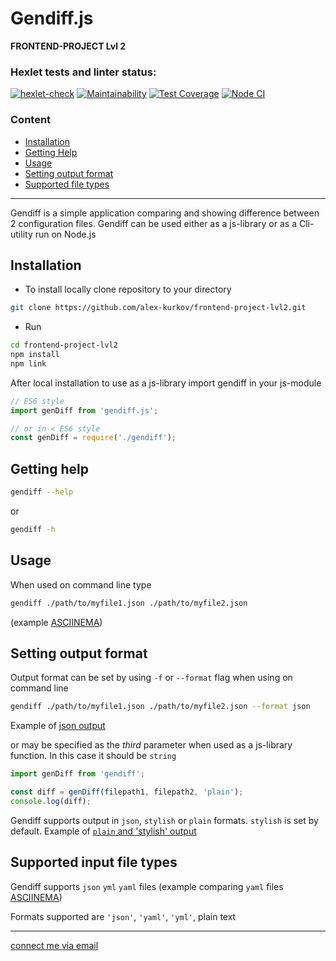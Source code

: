 # **Gendiff.js**
**FRONTEND-PROJECT Lvl 2**

### Hexlet tests and linter status:
[![hexlet-check](https://github.com/alex-kurkov/frontend-project-lvl2/workflows/hexlet-check/badge.svg?event=label)](https://github.com/alex-kurkov/frontend-project-lvl2/actions)
[![Maintainability](https://api.codeclimate.com/v1/badges/85303ccfa256cfbe3cdb/maintainability)](https://codeclimate.com/github/alex-kurkov/frontend-project-lvl2/maintainability)
[![Test Coverage](https://api.codeclimate.com/v1/badges/85303ccfa256cfbe3cdb/test_coverage)](https://codeclimate.com/github/alex-kurkov/frontend-project-lvl2/test_coverage)
[![Node CI](https://github.com/alex-kurkov/frontend-project-lvl2/workflows/Node%20CI/badge.svg)](https://github.com/alex-kurkov/frontend-project-lvl2/actions)

### **Content**
  - [Installation](#installation)
  - [Getting Help](#getting-help)
  - [Usage](#Usage)
  - [Setting output format](#Setting-output-format)
  - [Supported file types](#Supported-file-types)
---------------------

Gendiff is a simple application comparing and showing difference between 2 configuration files. 
Gendiff can be used either as a js-library or as a Cli-utility run on Node.js

## Installation
- To install locally clone repository to your directory
```bash
git clone https://github.com/alex-kurkov/frontend-project-lvl2.git
```
- Run 
```bash
cd frontend-project-lvl2
npm install
npm link
```

After local installation to use as a js-library import gendiff in your js-module
```js
// ES6 style
import genDiff from 'gendiff.js';

// or in < ES6 style
const genDiff = require('./gendiff');
```

## Getting help
```bash
gendiff --help
```
or
```bash
gendiff -h
```
## Usage
When used on command line type
```bash
gendiff ./path/to/myfile1.json ./path/to/myfile2.json
```
(example [ASCIINEMA](https://asciinema.org/a/Ppb8qI7HEP8oHJkmmGSSdUgO1))

## Setting output format
Output format can be set by using `-f` or `--format` flag when using on command line
```bash
gendiff ./path/to/myfile1.json ./path/to/myfile2.json --format json
```
Example of [json output](https://asciinema.org/a/Q7jM7dmSeA3JD1him6ny4zr0f)

or may be specified as the *third* parameter when used as a js-library function. In this case it should be `string`
```js
import genDiff from 'gendiff';

const diff = genDiff(filepath1, filepath2, 'plain');
console.log(diff);
```
Gendiff supports output in `json`, `stylish` or `plain` formats. `stylish` is set by default. Example of [`plain` and 'stylish' output](https://asciinema.org/a/LhSpGzdBAzrnlUW9rD1ZCAeIU)

## Supported input file types
Gendiff supports `json` `yml` `yaml` files
(example comparing `yaml` files [ASCIINEMA](https://asciinema.org/a/2CkYibYuvyxenPjyTCzd8qjBX))

Formats supported are `'json'`, `'yaml'`, `'yml'`, plain text

 
--------
[connect me via email](mailto:alexkourkov@yandex.ru "Email")
